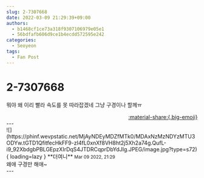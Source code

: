 ```yaml
---
slug: 2-7307668
date: 2022-03-09 21:29:39+09:00
authors:
  - b1468cf1ce73a318f9307106979e05e1
  - 56bdfafb606d9ce1b4ecdd572595e242
categories:
  - Seoyeon
tags:
  - Fan Post
---
```


# 2-7307668

<div class="post-container" markdown="1">
<div class="content-container md-sidebar__scrollwrap" markdown="1">

뭐야 왜 이리 빨라 속도를 못 따라잡겠네 그냥 구경이나 할께ㅠ

</div>
</div>

<div style="text-align: right;" markdown="1">
<a href="https://weverse.io/fromis9/fanpost/2-7307668" style="text-align: right;">:material-share:{.big-emoji}</a>
</div>
---

<div class="comments-container md-sidebar__scrollwrap" markdown="1">
<div class="comment" markdown="1">
<div class='id-container' markdown="1">
![](https://phinf.wevpstatic.net/MjAyNDEyMDZfMTk0/MDAxNzMzNDYzMTU3ODYw.tGTD1QfitfecHkFF9-zI4fL0xnXf8VH8ht2j5Xh2a74g.QufL-i9_92XbdgbPBLGEpzXIrDqS4JTDRCqprDbYdJIg.JPEG/image.jpg?type=s72){ loading=lazy }
**<span class="artist">더여니</span>** <small>Mar 09 2022, 21:29</small><br>
</div>
<div class='comment-body' markdown="1">
왜애 구경만 해애~
</div>
</div>
</div>
---
